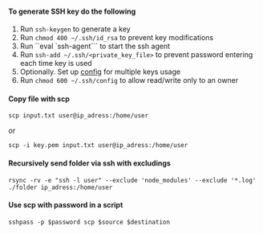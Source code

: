 #### To generate SSH key do the following

1. Run `ssh-keygen` to generate a key
1. Run `chmod 400 ~/.ssh/id_rsa` to prevent key modifications
1. Run ``eval `ssh-agent``` to start the ssh agent
1. Run `ssh-add ~/.ssh/<private_key_file>` to prevent password entering each time key is used
1. Optionally. Set up [config](https://github.com/vitaliykobrin/useful-scripts/blob/master/configs/ssh-config.yml) for multiple keys usage
1. Run `chmod 600 ~/.ssh/config` to allow read/write only to an owner


#### Copy file with scp
```
scp input.txt user@ip_adress:/home/user
```
or 
```
scp -i key.pem input.txt user@ip_adress:/home/user
```

#### Recursively send folder via ssh with excludings
```
rsync -rv -e "ssh -l user" --exclude 'node_modules' --exclude '*.log' ./folder ip_adress:/home/user
```

#### Use scp with password in a script
```
sshpass -p $password scp $source $destination
```
